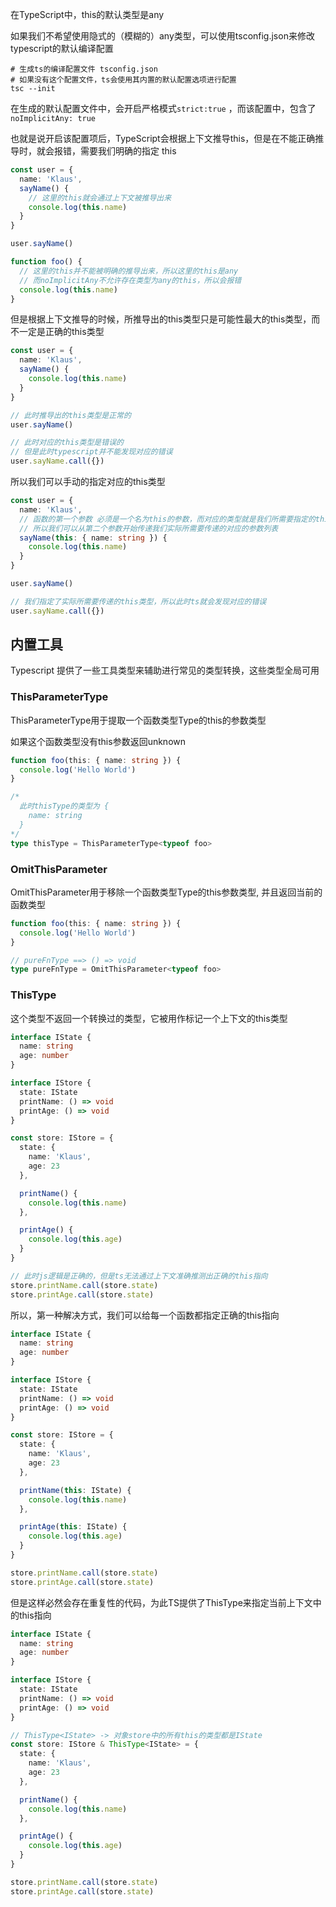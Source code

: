 在TypeScript中，this的默认类型是any

如果我们不希望使用隐式的（模糊的）any类型，可以使用tsconfig.json来修改typescript的默认编译配置

```shell
# 生成ts的编译配置文件 tsconfig.json
# 如果没有这个配置文件，ts会使用其内置的默认配置选项进行配置
tsc --init
```



在生成的默认配置文件中，会开启严格模式`strict:true` ，而该配置中，包含了`noImplicitAny: true`

也就是说开启该配置项后，TypeScript会根据上下文推导this，但是在不能正确推导时，就会报错，需要我们明确的指定 this

```ts
const user = {
  name: 'Klaus',
  sayName() {
    // 这里的this就会通过上下文被推导出来
    console.log(this.name)
  }
}

user.sayName()

function foo() {
  // 这里的this并不能被明确的推导出来，所以这里的this是any
  // 而noImplicitAny不允许存在类型为any的this，所以会报错
  console.log(this.name)
}
```



但是根据上下文推导的时候，所推导出的this类型只是可能性最大的this类型，而不一定是正确的this类型

```ts
const user = {
  name: 'Klaus',
  sayName() {
    console.log(this.name)
  }
}

// 此时推导出的this类型是正常的
user.sayName()

// 此时对应的this类型是错误的
// 但是此时typescript并不能发现对应的错误
user.sayName.call({})
```



所以我们可以手动的指定对应的this类型

```ts
const user = {
  name: 'Klaus',
  // 函数的第一个参数 必须是一个名为this的参数，而对应的类型就是我们所需要指定的this类型，this类型在编译后会被抹除
  // 所以我们可以从第二个参数开始传递我们实际所需要传递的对应的参数列表
  sayName(this: { name: string }) {
    console.log(this.name)
  }
}

user.sayName()

// 我们指定了实际所需要传递的this类型，所以此时ts就会发现对应的错误
user.sayName.call({})
```



## 内置工具

Typescript 提供了一些工具类型来辅助进行常⻅的类型转换，这些类型全局可用



### ThisParameterType

ThisParameterType用于提取一个函数类型Type的this的参数类型

如果这个函数类型没有this参数返回unknown

```ts
function foo(this: { name: string }) {
  console.log('Hello World')
}

/* 
  此时thisType的类型为 {
    name: string
  }
*/
type thisType = ThisParameterType<typeof foo>
```



### OmitThisParameter

OmitThisParameter用于移除一个函数类型Type的this参数类型, 并且返回当前的函数类型

```ts
function foo(this: { name: string }) {
  console.log('Hello World')
}

// pureFnType ==> () => void
type pureFnType = OmitThisParameter<typeof foo>
```



### ThisType

这个类型不返回一个转换过的类型，它被用作标记一个上下文的this类型

```ts
interface IState {
  name: string
  age: number
}

interface IStore {
  state: IState
  printName: () => void
  printAge: () => void
}

const store: IStore = {
  state: {
    name: 'Klaus',
    age: 23
  },

  printName() {
    console.log(this.name)
  },

  printAge() {
    console.log(this.age)
  }
}

// 此时js逻辑是正确的，但是ts无法通过上下文准确推测出正确的this指向
store.printName.call(store.state)
store.printAge.call(store.state)
```

所以，第一种解决方式，我们可以给每一个函数都指定正确的this指向

```ts
interface IState {
  name: string
  age: number
}

interface IStore {
  state: IState
  printName: () => void
  printAge: () => void
}

const store: IStore = {
  state: {
    name: 'Klaus',
    age: 23
  },

  printName(this: IState) {
    console.log(this.name)
  },

  printAge(this: IState) {
    console.log(this.age)
  }
}

store.printName.call(store.state)
store.printAge.call(store.state)
```

但是这样必然会存在重复性的代码，为此TS提供了ThisType来指定当前上下文中的this指向

```ts
interface IState {
  name: string
  age: number
}

interface IStore {
  state: IState
  printName: () => void
  printAge: () => void
}

// ThisType<IState> -> 对象store中的所有this的类型都是IState
const store: IStore & ThisType<IState> = {
  state: {
    name: 'Klaus',
    age: 23
  },

  printName() {
    console.log(this.name)
  },

  printAge() {
    console.log(this.age)
  }
}

store.printName.call(store.state)
store.printAge.call(store.state)
```

